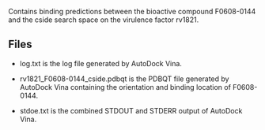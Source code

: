 Contains binding predictions between the bioactive compound F0608-0144 and the cside search space on the virulence factor rv1821.

## Files

- log.txt is the log file generated by AutoDock Vina.

- rv1821_F0608-0144_cside.pdbqt is the PDBQT file generated by AutoDock Vina containing the orientation and binding location of F0608-0144.

- stdoe.txt is the combined STDOUT and STDERR output of AutoDock Vina.

